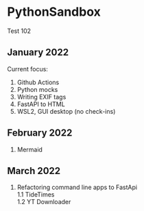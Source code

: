 # PythonSandbox
Test 102
## January 2022
Current focus:  
1. Github Actions  
1. Python mocks
2. Writing EXIF tags
3. FastAPI to HTML
4. WSL2, GUI desktop (no check-ins)
## February 2022
1. Mermaid
## March 2022
1. Refactoring command line apps to FastApi  
1.1 TideTimes  
1.2 YT Downloader
